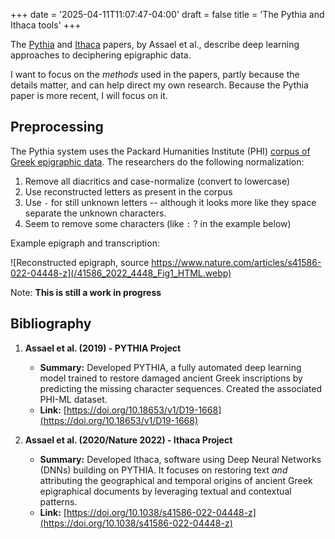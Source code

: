 +++
date = '2025-04-11T11:07:47-04:00'
draft =  false
title = 'The Pythia and Ithaca tools'
+++

The [Pythia](https://doi.org/10.18653/v1/D19-1668) and [Ithaca](https://doi.org/10.1038/s41586-022-04448-z) papers, by Assael et al., describe deep learning approaches to deciphering epigraphic data.

<!--more-->

I want to focus on the _methods_ used in the papers, partly because the details matter, and can help direct my own research. Because the Pythia paper is more recent, I will focus on it.

## Preprocessing

The Pythia system uses the Packard Humanities Institute (PHI) [corpus of Greek epigraphic data](https://inscriptions.packhum.org/). The researchers do the following normalization:

1. Remove all diacritics and case-normalize (convert to lowercase)
2. Use reconstructed letters as present in the corpus
3. Use `-` for still unknown letters -- although it looks more like they space separate the unknown characters.
4. Seem to remove some characters (like `:` ? in the example below)

Example epigraph and transcription:

![Reconstructed epigraph, source https://www.nature.com/articles/s41586-022-04448-z](/41586_2022_4448_Fig1_HTML.webp)

Note: **This is still a work in progress**

## Bibliography

1. **Assael et al. (2019) - PYTHIA Project**

   - **Summary:** Developed PYTHIA, a fully automated deep learning model trained to restore damaged ancient Greek inscriptions by predicting the missing character sequences. Created the associated PHI-ML dataset.
   - **Link:** [https://doi.org/10.18653/v1/D19-1668](https://doi.org/10.18653/v1/D19-1668)

2. **Assael et al. (2020/Nature 2022) - Ithaca Project**

   - **Summary:** Developed Ithaca, software using Deep Neural Networks (DNNs) building on PYTHIA. It focuses on restoring text _and_ attributing the geographical and temporal origins of ancient Greek epigraphical documents by leveraging textual and contextual patterns.
   - **Link:** [https://doi.org/10.1038/s41586-022-04448-z](https://doi.org/10.1038/s41586-022-04448-z)
